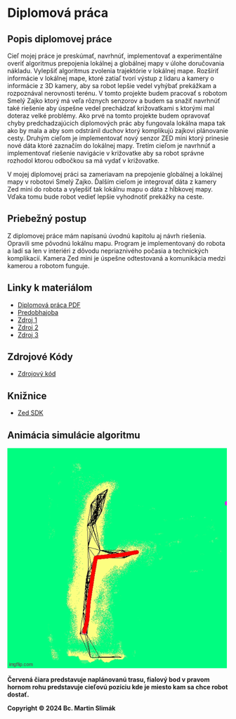 # Diplomová práca

## Popis diplomovej práce

Cieľ mojej práce je preskúmať, navrhnúť, implementovať a experimentálne overiť algoritmus prepojenia lokálnej a globálnej mapy v úlohe doručovania nákladu. Vylepšiť algoritmus zvolenia trajektórie v lokálnej mape. Rozšíriť informácie v lokálnej mape, ktoré zatiaľ tvorí výstup z lidaru a kamery o informácie z 3D kamery, aby sa robot lepšie vedel vyhýbať prekážkam a rozpoznával nerovnosti terénu. V tomto projekte budem pracovať s robotom Smelý Zajko ktorý má veľa rôznych senzorov a budem sa snažiť navrhnúť také riešenie aby úspešne vedel prechádzať križovatkami s ktorými mal doteraz velké problémy. Ako prvé na tomto projekte budem opravovať chyby predchadzajúcich diplomových prác aby fungovala lokálna mapa tak ako by mala a aby som odstránil duchov ktorý komplikujú zajkovi plánovanie cesty. Druhým cieľom je implementovať nový senzor ZED mini ktorý prinesie nové dáta ktoré zaznačím do lokálnej mapy. Tretím cieľom je navrhnúť a implementovať riešenie navigácie v križovatke aby sa robot správne rozhodol ktorou odbočkou sa má vydať v križovatke.

V mojej diplomovej práci sa zameriavam na prepojenie globálnej a lokálnej mapy v robotovi Smelý Zajko. Ďalším cieľom je integrovať dáta z kamery Zed mini do robota a vylepšiť tak lokálnu mapu o dáta z hĺbkovej mapy. Vďaka tomu bude robot vedieť lepšie vyhodnotiť prekážky na ceste.

## Priebežný postup

Z diplomovej práce mám napísanú úvodnú kapitolu aj návrh riešenia. Opravili sme pôvodnú lokálnu mapu. Program je implementovaný do robota a ladí sa len v interiéri z dôvodu nepriaznivého počasia a technických komplikacií. Kamera Zed mini je úspešne odtestovaná a komunikácia medzi kamerou a robotom funguje.

## Linky k materiálom

* [Diplomová práca PDF](main.pdf)
* [Predobhajoba](predobhajoba_slimak.pptx)
* [Zdroj 1](Fikar.pdf)
* [Zdroj 2](heuristicke_algoritmy.pdf)
* [Zdroj 3](210809117.pdf)

## Zdrojové Kódy

* [Zdrojový kód](https://github.com/Robotics-DAI-FMFI-UK/smely-zajko-ros/tree/australian)

## Knižnice

* [Zed SDK](https://github.com/stereolabs/zed-sdk)

## Animácia simulácie algoritmu

[![Animácia Screen Shotu](animacia.gif)](animacia.gif)

**Červená čiara predstavuje naplánovanú trasu, fialový bod v pravom hornom rohu predstavuje cieľovú pozíciu kde je miesto kam sa chce robot dostať.**

**Copyright © 2024 Bc. Martin Slimák**











